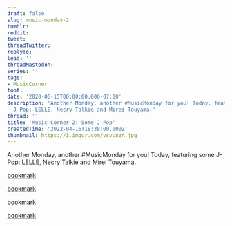 ```yaml
---
draft: false
slug: music-monday-2
tumblr:
reddit:
tweet:
threadTwitter:
replyTo:
lead: ''
threadMastodon:
series: ''
tags:
- MusicCorner
toot:
date: '2020-06-15T00:00:00.000-07:00'
description: 'Another Monday, another #MusicMonday for you! Today, featuring some
  J-Pop: LELLE, Necry Talkie and Mirei Touyama.'
thread: ''
title: 'Music Corner 2: Some J-Pop'
createdTime: '2022-04-16T18:38:00.000Z'
thumbnail: https://i.imgur.com/vsvu8zA.jpg
---
```


Another Monday, another #MusicMonday for you! Today, featuring some J-Pop: LELLE, Necry Talkie and Mirei Touyama.

[bookmark](https://www.youtube.com/watch?v=BCUOhpZhrpo)

[bookmark](https://www.youtube.com/watch?v=0l-qw9yRFOA)

[bookmark](https://www.youtube.com/watch?v=rSapSWuK44U)

[bookmark](https://www.youtube.com/watch?v=fLDeDs8F7s8)